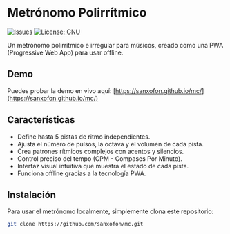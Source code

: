 # Metrónomo Polirrítmico

[![Issues](https://img.shields.io/github/issues/sanxofon/mc)](https://github.com/sanxofon/mc/issues)
[![License: GNU](https://img.shields.io/badge/License-GNU-blue.svg)](https://www.gnu.org/licenses/gpl-3.0)


Un metrónomo polirrítmico e irregular para músicos, creado como una PWA (Progressive Web App) para usar offline.

## Demo

Puedes probar la demo en vivo aquí: [https://sanxofon.github.io/mc/](https://sanxofon.github.io/mc/)


## Características

* Define hasta 5 pistas de ritmo independientes.
* Ajusta el número de pulsos, la octava y el volumen de cada pista.
* Crea patrones rítmicos complejos con acentos y silencios.
* Control preciso del tempo (CPM - Compases Por Minuto).
* Interfaz visual intuitiva que muestra el estado de cada pista.
* Funciona offline gracias a la tecnología PWA.


## Instalación

Para usar el metrónomo localmente, simplemente clona este repositorio:

```bash
git clone https://github.com/sanxofon/mc.git